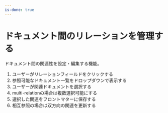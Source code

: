 ```yaml
---
is-done: true
---
```


# ドキュメント間のリレーションを管理する

ドキュメント間の関連性を設定・編集する機能。

1. ユーザーがリレーションフィールドをクリックする
2. 参照可能なドキュメント一覧をドロップダウンで表示する
3. ユーザーが関連ドキュメントを選択する
4. multi-relationの場合は複数選択可能にする
5. 選択した関連をフロントマターに保存する
6. 相互参照の場合は双方向の関連を更新する
